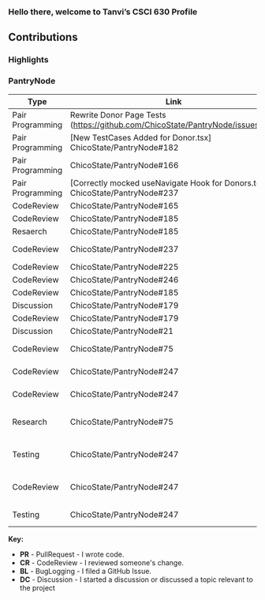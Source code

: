 ### Hello there, welcome to Tanvi’s CSCI 630 Profile

## Contributions

### Highlights


### PantryNode

| Type       | Link                     | Notes                                      |
|------------|--------------------------|--------------------------------------------|
| Pair Programming| Rewrite Donor Page Tests (https://github.com/ChicoState/PantryNode/issues/231| Worked with [chetan](https://github.com/chetan2298) to write tests for the placeholder for Donar Page  |
| Pair Programming | [New TestCases Added for Donor.tsx] ChicoState/PantryNode#182 | Worked With [chetan](https://github.com/chetan2298) for Writing test cases for Donar page |
| Pair Programming | ChicoState/PantryNode#166  | Worked with [Anoushka](https://github.com/Anoushka444), [chetan](https://github.com/chetan2298) on Placeholder Frontend tests |
| Pair Programming | [Correctly mocked useNavigate Hook for Donors.test ] ChicoState/PantryNode#237 | Merged and Worked with [chetan](https://github.com/chetan2298) on |
| CodeReview | ChicoState/PantryNode#165 | Reviewed  |
| CodeReview | ChicoState/PantryNode#185 | Reviewed  |
| Resaerch   | ChicoState/PantryNode#185 | reasearch abput jest |
| CodeReview | ChicoState/PantryNode#237 | Reviewed Correctly mocked useNavigate Hook for Donors.test |
| CodeReview | ChicoState/PantryNode#225 | Reviewed Test Cases for Sale table|
| CodeReview | ChicoState/PantryNode#246 | Added frontend test cases             |
| CodeReview | ChicoState/PantryNode#185 | Coverage report - FE |
| Discussion | ChicoState/PantryNode#179 | Discussion on Coverge report failing #21 |
| CodeReview | ChicoState/PantryNode#179 | Coverage report added, resolves #21  |
| Discussion | ChicoState/PantryNode#21 | Discussion on Adding Testing Scafolding and substasks|
| CodeReview | ChicoState/PantryNode#75 | Add infrastructure for automated testing (https://github.com/ChicoState/PantryNode/pull/75)  |
| CodeReview | ChicoState/PantryNode#247 | Code reviewed (https://github.com/ChicoState/PantryNode/pull/247)  |
| CodeReview | ChicoState/PantryNode#247 | Code reviewed (https://github.com/ChicoState/PantryNode/pull/247)  |
| Research | ChicoState/PantryNode#75 | Actively contributed to adding infrastructure for automated testing (https://github.com/ChicoState/PantryNode/pull/75)  |
| Testing | ChicoState/PantryNode#247 | Merged into main- Correctly mocked useNavigate Hook for Donors.test (https://github.com/ChicoState/PantryNode/pull/237)  |
| CodeReview | ChicoState/PantryNode#247 | Code reviewed and worked with [chetan] (https://github.com/chetan2298) (https://github.com/ChicoState/PantryNode/pull/237)  |
| Testing | ChicoState/PantryNode#247 | Rewrite Donor Page Tests (https://github.com/ChicoState/PantryNode/issues/231)  |



**Key:**

- **PR** - PullRequest - I wrote code.
- **CR** - CodeReview - I reviewed someone's change.
- **BL** - BugLogging - I filed a GitHub Issue.
- **DC** - Discussion - I started a discussion or discussed a topic relevant to the project


